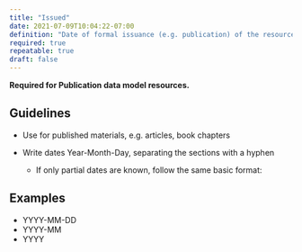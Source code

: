 ```yaml
---
title: "Issued"
date: 2021-07-09T10:04:22-07:00
definition: "Date of formal issuance (e.g. publication) of the resource"
required: true
repeatable: true
draft: false
---
```


<strong>Required for Publication data model resources.</strong>

## Guidelines

- Use for published materials, e.g. articles, book chapters

- Write dates Year-Month-Day, separating the sections with a hyphen
  - If only partial dates are known, follow the same basic format:

## Examples

- YYYY-MM-DD
- YYYY-MM
- YYYY

